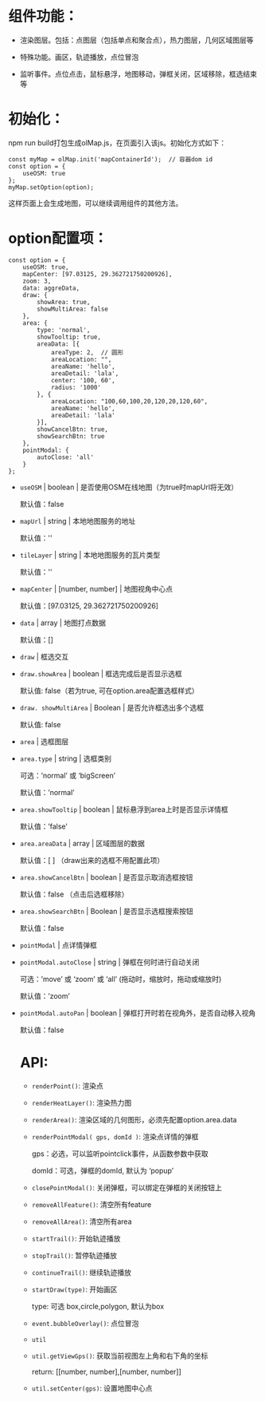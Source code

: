 ﻿组件功能：
===
* 渲染图层。包括：点图层（包括单点和聚合点），热力图层，几何区域图层等

* 特殊功能。画区，轨迹播放，点位冒泡

* 监听事件。点位点击，鼠标悬浮，地图移动，弹框关闭，区域移除，框选结束等

初始化：
===
npm run build打包生成olMap.js，在页面引入该js。初始化方式如下：

```
const myMap = olMap.init('mapContainerId');  // 容器dom id
const option = {
    useOSM: true
};
myMap.setOption(option);
```
这样页面上会生成地图，可以继续调用组件的其他方法。

option配置项：
===
```
const option = {
    useOSM: true,
    mapCenter: [97.03125, 29.362721750200926],
    zoom: 3,
    data: aggreData,
    draw: {
        showArea: true,
        showMultiArea: false
    },
    area: {
        type: 'normal',
        showTooltip: true,
        areaData: [{
            areaType: 2,  // 圆形
            areaLocation: "",
            areaName: 'hello',
            areaDetail: 'lala',
            center: '100, 60',
            radius: '1000'
        }, {
            areaLocation: "100,60,100,20,120,20,120,60",
            areaName: 'hello',
            areaDetail: 'lala'
        }],
        showCancelBtn: true,
        showSearchBtn: true
    },
    pointModal: {
        autoClose: 'all'
    }
};
```

* `useOSM` | boolean | 是否使用OSM在线地图（为true时mapUrl将无效）

    默认值：false
    
* `mapUrl` | string | 本地地图服务的地址

    默认值：''

* `tileLayer` | string | 本地地图服务的瓦片类型

    默认值：''

* `mapCenter` | [number, number] | 地图视角中心点

    默认值：[97.03125, 29.362721750200926]

* `data` | array<object> | 地图打点数据

    默认值：[]

* `draw` | 框选交互

* `draw.showArea` | boolean | 框选完成后是否显示选框

    默认值: false（若为true, 可在option.area配置选框样式）

* `draw. showMultiArea` | Boolean | 是否允许框选出多个选框

    默认值: false

* `area` | 选框图层

* `area.type` | string | 选框类别

    可选：’normal’ 或 ‘bigScreen’

    默认值：’normal’

* `area.showTooltip` | boolean | 鼠标悬浮到area上时是否显示详情框

    默认值：’false’

* `area.areaData` | array<object> | 区域图层的数据

    默认值：[ ] （draw出来的选框不用配置此项）

* `area.showCancelBtn` | boolean | 是否显示取消选框按钮

    默认值：false （点击后选框移除）

* `area.showSearchBtn` | Boolean | 是否显示选框搜索按钮

    默认值：false

*  `pointModal` | 点详情弹框

* `pointModal.autoClose` | string | 弹框在何时进行自动关闭

    可选：’move’ 或 ‘zoom’ 或 ‘all’ (拖动时，缩放时，拖动或缩放时)

    默认值：’zoom’

* `pointModal.autoPan` | boolean | 弹框打开时若在视角外，是否自动移入视角

    默认值：false

API:
===

* `renderPoint()`: 渲染点

* `renderHeatLayer()`: 渲染热力图

* `renderArea()`: 渲染区域的几何图形，必须先配置option.area.data

* `renderPointModal( gps, domId )`: 渲染点详情的弹框

    gps：必选，可以监听pointclick事件，从函数参数中获取

    domId：可选，弹框的domId, 默认为 ‘popup’

* `closePointModal()`: 关闭弹框，可以绑定在弹框的关闭按钮上

* `removeAllFeature()`: 清空所有feature

* `removeAllArea()`: 清空所有area

* `startTrail()`: 开始轨迹播放

* `stopTrail()`: 暂停轨迹播放

* `continueTrail()`: 继续轨迹播放

* `startDraw(type)`: 开始画区

    type: 可选 box,circle,polygon, 默认为box

* `event.bubbleOverlay()`: 点位冒泡

* `util`

* `util.getViewGps()`: 获取当前视图左上角和右下角的坐标

    return: [[number, number],[number, number]]

* `util.setCenter(gps)`: 设置地图中心点